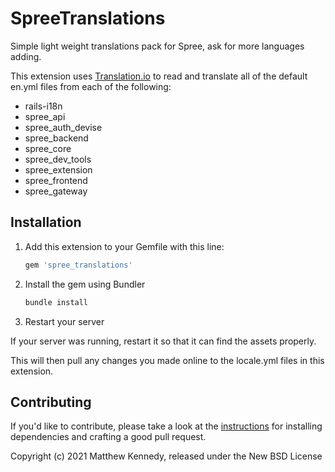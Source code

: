 # SpreeTranslations

Simple light weight translations pack for Spree, ask for more languages adding.

This extension uses [Translation.io](https://translation.io) to read and translate all of the default en.yml files from each of the following:

- rails-i18n
- spree_api
- spree_auth_devise
- spree_backend
- spree_core
- spree_dev_tools
- spree_extension
- spree_frontend
- spree_gateway

## Installation

1. Add this extension to your Gemfile with this line:

    ```ruby
    gem 'spree_translations'
    ```

2. Install the gem using Bundler

    ```ruby
    bundle install
    ```

3. Restart your server

  If your server was running, restart it so that it can find the assets properly.

This will then pull any changes you made online to the locale.yml files in this extension.

## Contributing

If you'd like to contribute, please take a look at the
[instructions](CONTRIBUTING.md) for installing dependencies and crafting a good
pull request.

Copyright (c) 2021 Matthew Kennedy, released under the New BSD License
